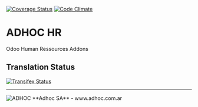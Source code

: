 [![Coverage Status](https://coveralls.io/repos/ingadhoc/hr/badge.png?branch=15.0)](https://coveralls.io/r/ingadhoc/hr?branch=15.0)
[![Code Climate](https://codeclimate.com/github/ingadhoc/hr/badges/gpa.svg)](https://codeclimate.com/github/ingadhoc/hr)

# ADHOC HR

Odoo Human Ressources Addons


[//]: # (addons)
[//]: # (end addons)

Translation Status
------------------
[![Transifex Status](https://www.transifex.com/projects/p/ingadhoc-hr-15-0/chart/image_png)](https://www.transifex.com/projects/p/ingadhoc-hr-15-0)

----

<img alt="ADHOC" src="http://fotos.subefotos.com/83fed853c1e15a8023b86b2b22d6145bo.png" />
**Adhoc SA** - www.adhoc.com.ar
